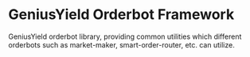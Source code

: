 # GeniusYield Orderbot Framework

GeniusYield orderbot library, providing common utilities which different orderbots such as market-maker, smart-order-router, etc. can utilize.